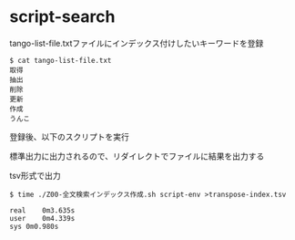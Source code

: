 # script-search

tango-list-file.txtファイルにインデックス付けしたいキーワードを登録

```
$ cat tango-list-file.txt
取得
抽出
削除
更新
作成
うんこ
```

登録後、以下のスクリプトを実行

標準出力に出力されるので、リダイレクトでファイルに結果を出力する

tsv形式で出力

```
$ time ./Z00-全文検索インデックス作成.sh script-env >transpose-index.tsv

real	0m3.635s
user	0m4.339s
sys	0m0.980s
```
